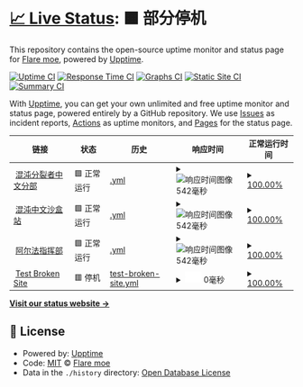 # [📈 Live Status](https://state.ci-wiki.cn): <!--live status--> **🟧 部分停机**

This repository contains the open-source uptime monitor and status page for [Flare moe](https://state.ci-wiki.cn), powered by [Upptime](https://github.com/upptime/upptime).

[![Uptime CI](https://github.com/flaremoe/state/workflows/Uptime%20CI/badge.svg)](https://github.com/flaremoe/state/actions?query=workflow%3A%22Uptime+CI%22)
[![Response Time CI](https://github.com/flaremoe/state/workflows/Response%20Time%20CI/badge.svg)](https://github.com/flaremoe/state/actions?query=workflow%3A%22Response+Time+CI%22)
[![Graphs CI](https://github.com/flaremoe/state/workflows/Graphs%20CI/badge.svg)](https://github.com/flaremoe/state/actions?query=workflow%3A%22Graphs+CI%22)
[![Static Site CI](https://github.com/flaremoe/state/workflows/Static%20Site%20CI/badge.svg)](https://github.com/flaremoe/state/actions?query=workflow%3A%22Static+Site+CI%22)
[![Summary CI](https://github.com/flaremoe/state/workflows/Summary%20CI/badge.svg)](https://github.com/flaremoe/state/actions?query=workflow%3A%22Summary+CI%22)

With [Upptime](https://upptime.js.org), you can get your own unlimited and free uptime monitor and status page, powered entirely by a GitHub repository. We use [Issues](https://github.com/flaremoe/state/issues) as incident reports, [Actions](https://github.com/flaremoe/state/actions) as uptime monitors, and [Pages](https://state.ci-wiki.cn) for the status page.

<!--start: status pages-->
<!-- This summary is generated by Upptime (https://github.com/upptime/upptime) -->
<!-- Do not edit this manually, your changes will be overwritten -->
<!-- prettier-ignore -->
| 链接 | 状态 | 历史 | 响应时间 | 正常运行时间 |
| --- | ------ | ------- | ------------- | ------ |
| <img alt="" src="https://icons.duckduckgo.com/ip3/ci-cn-wiki.wikidot.com.ico" height="13"> [混沌分裂者中文分部](http://ci-cn-wiki.wikidot.com) | 🟩 正常运行 | [.yml](https://github.com/flaremoe/state/commits/HEAD/history/.yml) | <details><summary><img alt="响应时间图像" src="./graphs//response-time-week.png" height="20"> 542毫秒</summary><br><a href="https://flaremoe.github.io/state/history/"><img alt="响应时间 409" src="https://img.shields.io/endpoint?url=https%3A%2F%2Fraw.githubusercontent.com%2Fflaremoe%2Fstate%2FHEAD%2Fapi%2F%2Fresponse-time.json"></a><br><a href="https://flaremoe.github.io/state/history/"><img alt="24 小时响应时间 341" src="https://img.shields.io/endpoint?url=https%3A%2F%2Fraw.githubusercontent.com%2Fflaremoe%2Fstate%2FHEAD%2Fapi%2F%2Fresponse-time-day.json"></a><br><a href="https://flaremoe.github.io/state/history/"><img alt="7 天正常运行时间 542" src="https://img.shields.io/endpoint?url=https%3A%2F%2Fraw.githubusercontent.com%2Fflaremoe%2Fstate%2FHEAD%2Fapi%2F%2Fresponse-time-week.json"></a><br><a href="https://flaremoe.github.io/state/history/"><img alt="30天的正常运行时间 345" src="https://img.shields.io/endpoint?url=https%3A%2F%2Fraw.githubusercontent.com%2Fflaremoe%2Fstate%2FHEAD%2Fapi%2F%2Fresponse-time-month.json"></a><br><a href="https://flaremoe.github.io/state/history/"><img alt="1年的正常运行时间 425" src="https://img.shields.io/endpoint?url=https%3A%2F%2Fraw.githubusercontent.com%2Fflaremoe%2Fstate%2FHEAD%2Fapi%2F%2Fresponse-time-year.json"></a></details> | <details><summary><a href="https://flaremoe.github.io/state/history/">100.00%</a></summary><a href="https://flaremoe.github.io/state/history/"><img alt="正常运行时间 100.00%" src="https://img.shields.io/endpoint?url=https%3A%2F%2Fraw.githubusercontent.com%2Fflaremoe%2Fstate%2FHEAD%2Fapi%2F%2Fuptime.json"></a><br><a href="https://flaremoe.github.io/state/history/"><img alt="24 小时正常运行时间 100.00%" src="https://img.shields.io/endpoint?url=https%3A%2F%2Fraw.githubusercontent.com%2Fflaremoe%2Fstate%2FHEAD%2Fapi%2F%2Fuptime-day.json"></a><br><a href="https://flaremoe.github.io/state/history/"><img alt="7 天正常运行时间 100.00%" src="https://img.shields.io/endpoint?url=https%3A%2F%2Fraw.githubusercontent.com%2Fflaremoe%2Fstate%2FHEAD%2Fapi%2F%2Fuptime-week.json"></a><br><a href="https://flaremoe.github.io/state/history/"><img alt="30天的正常运行时间 100.00%" src="https://img.shields.io/endpoint?url=https%3A%2F%2Fraw.githubusercontent.com%2Fflaremoe%2Fstate%2FHEAD%2Fapi%2F%2Fuptime-month.json"></a><br><a href="https://flaremoe.github.io/state/history/"><img alt="1年的正常运行时间 100.00%" src="https://img.shields.io/endpoint?url=https%3A%2F%2Fraw.githubusercontent.com%2Fflaremoe%2Fstate%2FHEAD%2Fapi%2F%2Fuptime-year.json"></a></details>
| <img alt="" src="https://icons.duckduckgo.com/ip3/cicnsandbox.wikidot.com.ico" height="13"> [混沌中文沙盒站](http://cicnsandbox.wikidot.com) | 🟩 正常运行 | [.yml](https://github.com/flaremoe/state/commits/HEAD/history/.yml) | <details><summary><img alt="响应时间图像" src="./graphs//response-time-week.png" height="20"> 542毫秒</summary><br><a href="https://flaremoe.github.io/state/history/"><img alt="响应时间 409" src="https://img.shields.io/endpoint?url=https%3A%2F%2Fraw.githubusercontent.com%2Fflaremoe%2Fstate%2FHEAD%2Fapi%2F%2Fresponse-time.json"></a><br><a href="https://flaremoe.github.io/state/history/"><img alt="24 小时响应时间 341" src="https://img.shields.io/endpoint?url=https%3A%2F%2Fraw.githubusercontent.com%2Fflaremoe%2Fstate%2FHEAD%2Fapi%2F%2Fresponse-time-day.json"></a><br><a href="https://flaremoe.github.io/state/history/"><img alt="7 天正常运行时间 542" src="https://img.shields.io/endpoint?url=https%3A%2F%2Fraw.githubusercontent.com%2Fflaremoe%2Fstate%2FHEAD%2Fapi%2F%2Fresponse-time-week.json"></a><br><a href="https://flaremoe.github.io/state/history/"><img alt="30天的正常运行时间 345" src="https://img.shields.io/endpoint?url=https%3A%2F%2Fraw.githubusercontent.com%2Fflaremoe%2Fstate%2FHEAD%2Fapi%2F%2Fresponse-time-month.json"></a><br><a href="https://flaremoe.github.io/state/history/"><img alt="1年的正常运行时间 425" src="https://img.shields.io/endpoint?url=https%3A%2F%2Fraw.githubusercontent.com%2Fflaremoe%2Fstate%2FHEAD%2Fapi%2F%2Fresponse-time-year.json"></a></details> | <details><summary><a href="https://flaremoe.github.io/state/history/">100.00%</a></summary><a href="https://flaremoe.github.io/state/history/"><img alt="正常运行时间 100.00%" src="https://img.shields.io/endpoint?url=https%3A%2F%2Fraw.githubusercontent.com%2Fflaremoe%2Fstate%2FHEAD%2Fapi%2F%2Fuptime.json"></a><br><a href="https://flaremoe.github.io/state/history/"><img alt="24 小时正常运行时间 100.00%" src="https://img.shields.io/endpoint?url=https%3A%2F%2Fraw.githubusercontent.com%2Fflaremoe%2Fstate%2FHEAD%2Fapi%2F%2Fuptime-day.json"></a><br><a href="https://flaremoe.github.io/state/history/"><img alt="7 天正常运行时间 100.00%" src="https://img.shields.io/endpoint?url=https%3A%2F%2Fraw.githubusercontent.com%2Fflaremoe%2Fstate%2FHEAD%2Fapi%2F%2Fuptime-week.json"></a><br><a href="https://flaremoe.github.io/state/history/"><img alt="30天的正常运行时间 100.00%" src="https://img.shields.io/endpoint?url=https%3A%2F%2Fraw.githubusercontent.com%2Fflaremoe%2Fstate%2FHEAD%2Fapi%2F%2Fuptime-month.json"></a><br><a href="https://flaremoe.github.io/state/history/"><img alt="1年的正常运行时间 100.00%" src="https://img.shields.io/endpoint?url=https%3A%2F%2Fraw.githubusercontent.com%2Fflaremoe%2Fstate%2FHEAD%2Fapi%2F%2Fuptime-year.json"></a></details>
| <img alt="" src="https://icons.duckduckgo.com/ip3/alpha-cn.wikidot.com.ico" height="13"> [阿尔法指挥部](http://alpha-cn.wikidot.com) | 🟩 正常运行 | [.yml](https://github.com/flaremoe/state/commits/HEAD/history/.yml) | <details><summary><img alt="响应时间图像" src="./graphs//response-time-week.png" height="20"> 542毫秒</summary><br><a href="https://flaremoe.github.io/state/history/"><img alt="响应时间 409" src="https://img.shields.io/endpoint?url=https%3A%2F%2Fraw.githubusercontent.com%2Fflaremoe%2Fstate%2FHEAD%2Fapi%2F%2Fresponse-time.json"></a><br><a href="https://flaremoe.github.io/state/history/"><img alt="24 小时响应时间 341" src="https://img.shields.io/endpoint?url=https%3A%2F%2Fraw.githubusercontent.com%2Fflaremoe%2Fstate%2FHEAD%2Fapi%2F%2Fresponse-time-day.json"></a><br><a href="https://flaremoe.github.io/state/history/"><img alt="7 天正常运行时间 542" src="https://img.shields.io/endpoint?url=https%3A%2F%2Fraw.githubusercontent.com%2Fflaremoe%2Fstate%2FHEAD%2Fapi%2F%2Fresponse-time-week.json"></a><br><a href="https://flaremoe.github.io/state/history/"><img alt="30天的正常运行时间 345" src="https://img.shields.io/endpoint?url=https%3A%2F%2Fraw.githubusercontent.com%2Fflaremoe%2Fstate%2FHEAD%2Fapi%2F%2Fresponse-time-month.json"></a><br><a href="https://flaremoe.github.io/state/history/"><img alt="1年的正常运行时间 425" src="https://img.shields.io/endpoint?url=https%3A%2F%2Fraw.githubusercontent.com%2Fflaremoe%2Fstate%2FHEAD%2Fapi%2F%2Fresponse-time-year.json"></a></details> | <details><summary><a href="https://flaremoe.github.io/state/history/">100.00%</a></summary><a href="https://flaremoe.github.io/state/history/"><img alt="正常运行时间 100.00%" src="https://img.shields.io/endpoint?url=https%3A%2F%2Fraw.githubusercontent.com%2Fflaremoe%2Fstate%2FHEAD%2Fapi%2F%2Fuptime.json"></a><br><a href="https://flaremoe.github.io/state/history/"><img alt="24 小时正常运行时间 100.00%" src="https://img.shields.io/endpoint?url=https%3A%2F%2Fraw.githubusercontent.com%2Fflaremoe%2Fstate%2FHEAD%2Fapi%2F%2Fuptime-day.json"></a><br><a href="https://flaremoe.github.io/state/history/"><img alt="7 天正常运行时间 100.00%" src="https://img.shields.io/endpoint?url=https%3A%2F%2Fraw.githubusercontent.com%2Fflaremoe%2Fstate%2FHEAD%2Fapi%2F%2Fuptime-week.json"></a><br><a href="https://flaremoe.github.io/state/history/"><img alt="30天的正常运行时间 100.00%" src="https://img.shields.io/endpoint?url=https%3A%2F%2Fraw.githubusercontent.com%2Fflaremoe%2Fstate%2FHEAD%2Fapi%2F%2Fuptime-month.json"></a><br><a href="https://flaremoe.github.io/state/history/"><img alt="1年的正常运行时间 100.00%" src="https://img.shields.io/endpoint?url=https%3A%2F%2Fraw.githubusercontent.com%2Fflaremoe%2Fstate%2FHEAD%2Fapi%2F%2Fuptime-year.json"></a></details>
| <img alt="" src="https://icons.duckduckgo.com/ip3/thissitedoesnotexist.koj.co.ico" height="13"> [Test Broken Site](https://thissitedoesnotexist.koj.co) | 🟥 停机 | [test-broken-site.yml](https://github.com/flaremoe/state/commits/HEAD/history/test-broken-site.yml) | <details><summary><img alt="响应时间图像" src="./graphs/test-broken-site/response-time-week.png" height="20"> 0毫秒</summary><br><a href="https://flaremoe.github.io/state/history/test-broken-site"><img alt="响应时间 0" src="https://img.shields.io/endpoint?url=https%3A%2F%2Fraw.githubusercontent.com%2Fflaremoe%2Fstate%2FHEAD%2Fapi%2Ftest-broken-site%2Fresponse-time.json"></a><br><a href="https://flaremoe.github.io/state/history/test-broken-site"><img alt="24 小时响应时间 0" src="https://img.shields.io/endpoint?url=https%3A%2F%2Fraw.githubusercontent.com%2Fflaremoe%2Fstate%2FHEAD%2Fapi%2Ftest-broken-site%2Fresponse-time-day.json"></a><br><a href="https://flaremoe.github.io/state/history/test-broken-site"><img alt="7 天正常运行时间 0" src="https://img.shields.io/endpoint?url=https%3A%2F%2Fraw.githubusercontent.com%2Fflaremoe%2Fstate%2FHEAD%2Fapi%2Ftest-broken-site%2Fresponse-time-week.json"></a><br><a href="https://flaremoe.github.io/state/history/test-broken-site"><img alt="30天的正常运行时间 0" src="https://img.shields.io/endpoint?url=https%3A%2F%2Fraw.githubusercontent.com%2Fflaremoe%2Fstate%2FHEAD%2Fapi%2Ftest-broken-site%2Fresponse-time-month.json"></a><br><a href="https://flaremoe.github.io/state/history/test-broken-site"><img alt="1年的正常运行时间 0" src="https://img.shields.io/endpoint?url=https%3A%2F%2Fraw.githubusercontent.com%2Fflaremoe%2Fstate%2FHEAD%2Fapi%2Ftest-broken-site%2Fresponse-time-year.json"></a></details> | <details><summary><a href="https://flaremoe.github.io/state/history/test-broken-site">100.00%</a></summary><a href="https://flaremoe.github.io/state/history/test-broken-site"><img alt="正常运行时间 100.00%" src="https://img.shields.io/endpoint?url=https%3A%2F%2Fraw.githubusercontent.com%2Fflaremoe%2Fstate%2FHEAD%2Fapi%2Ftest-broken-site%2Fuptime.json"></a><br><a href="https://flaremoe.github.io/state/history/test-broken-site"><img alt="24 小时正常运行时间 100.00%" src="https://img.shields.io/endpoint?url=https%3A%2F%2Fraw.githubusercontent.com%2Fflaremoe%2Fstate%2FHEAD%2Fapi%2Ftest-broken-site%2Fuptime-day.json"></a><br><a href="https://flaremoe.github.io/state/history/test-broken-site"><img alt="7 天正常运行时间 100.00%" src="https://img.shields.io/endpoint?url=https%3A%2F%2Fraw.githubusercontent.com%2Fflaremoe%2Fstate%2FHEAD%2Fapi%2Ftest-broken-site%2Fuptime-week.json"></a><br><a href="https://flaremoe.github.io/state/history/test-broken-site"><img alt="30天的正常运行时间 100.00%" src="https://img.shields.io/endpoint?url=https%3A%2F%2Fraw.githubusercontent.com%2Fflaremoe%2Fstate%2FHEAD%2Fapi%2Ftest-broken-site%2Fuptime-month.json"></a><br><a href="https://flaremoe.github.io/state/history/test-broken-site"><img alt="1年的正常运行时间 100.00%" src="https://img.shields.io/endpoint?url=https%3A%2F%2Fraw.githubusercontent.com%2Fflaremoe%2Fstate%2FHEAD%2Fapi%2Ftest-broken-site%2Fuptime-year.json"></a></details>

<!--end: status pages-->

[**Visit our status website →**](https://state.ci-wiki.cn)

## 📄 License

- Powered by: [Upptime](https://github.com/upptime/upptime)
- Code: [MIT](./LICENSE) © [Flare moe](https://state.ci-wiki.cn)
- Data in the `./history` directory: [Open Database License](https://opendatacommons.org/licenses/odbl/1-0/)
